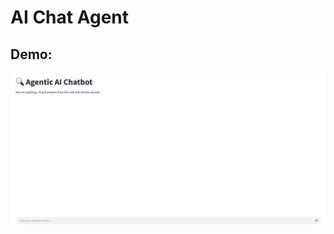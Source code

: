 # AI Chat Agent

## Demo:
[![Watch the video](https://github.com/vishank94/AIchatAgent/blob/main/assets/AIchatAgentPreview.png)](https://drive.google.com/file/d/1P_YHN1zUzzz_OiN3hb0Mhq4VJD0ttntl/view)
